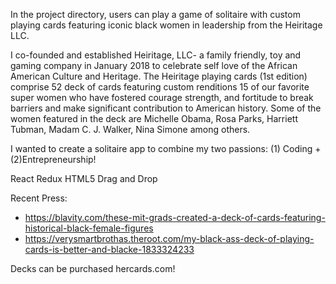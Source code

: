In the project directory, users can play a game of solitaire with custom playing cards featuring iconic black women in leadership from the Heiritage LLC.

I co-founded and established Heiritage, LLC- a family friendly, toy and gaming company in January 2018 to celebrate self love of the African American Culture and Heritage. The Heiritage playing cards (1st edition) comprise 52 deck of cards featuring custom renditions 15 of our favorite super women who have fostered courage strength, and fortitude to break barriers and make significant contribution to American history. Some of the women featured in the deck are Michelle Obama, Rosa Parks, Harriett Tubman, Madam C. J. Walker, Nina Simone among others.

I wanted to create a solitaire app to combine my two passions: (1) Coding + (2)Entrepreneurship!

React
Redux
HTML5 Drag and Drop

Recent Press:
- https://blavity.com/these-mit-grads-created-a-deck-of-cards-featuring-historical-black-female-figures
- https://verysmartbrothas.theroot.com/my-black-ass-deck-of-playing-cards-is-better-and-blacke-1833324233

Decks can be purchased hercards.com!
